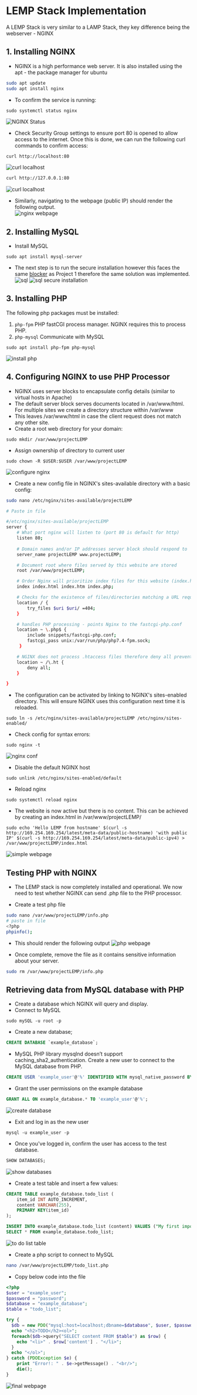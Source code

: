 # LEMP Stack Implementation

A LEMP Stack is very similar to a LAMP Stack, they key difference being the webserver - NGINX

## 1. Installing NGINX
* NGINX is a high performance web server. It is also installed using the apt - the package manager for ubuntu
```bash
sudo apt update
sudo apt install nginx
```
* To confirm the service is running:
```
sudo systemctl status nginx
```
![NGINX Status](/Project2/images/nginx_status.png)
* Check Security Group settings to ensure port 80 is opened to allow access to the internet. Once this is done, we can run the following curl commands to confirm access:
```bash
curl http://localhost:80
```
![curl localhost](/Project2/images/curl_localhost_dns.png)

```bash 
curl http://127.0.0.1:80
```
![curl localhost](/Project2/images/curl_localhost.png)
* Similarly, navigating to the webpage (public IP) should render the following output.  
![nginx webpage](/Project2/images/nginx_default_webpage.png)

## 2. Installing MySQL
* Install MySQL
```
sudo apt install mysql-server
```
* The next step is to run the secure installation however this faces the same [blocker](https://github.com/A-Ahmed100216/LAMP_Stack_Implementation/blob/main/Project1.md#blocker) as Project 1 therefore the same solution was implemented.
![sql](/Project2/images/sql.png)
![sql secure installation](/Project2/images/sql_secure_installation.png)


## 3. Installing PHP 

The following php packages must be installed:
1. `php-fpm` PHP fastCGI process manager. NGINX requires this to process PHP. 
2. `php-mysql` Communicate with MySQL
```
sudo apt install php-fpm php-mysql
```
![install php](/Project2/images/install_php.png)

## 4. Configuring NGINX to use PHP Processor 
* NGINX uses server blocks to encapsulate config details (similar to virtual hosts in Apache)
* The default server block serves documents located in /var/www/html. For multiple sites we create a directory structure within /var/www 
* This leaves /var/www/html in case the client request does not match any other site.
* Create a root web directory for your domain:
```
sudo mkdir /var/www/projectLEMP
```
* Assign ownership of directory to current user
```
sudo chown -R $USER:$USER /var/www/projectLEMP
```
![configure nginx](/Project2/images/create_domain.png)

* Create a new config file in NGINX's sites-available directory with a basic config:
```bash
sudo nano /etc/nginx/sites-available/projectLEMP

# Paste in file 

#/etc/nginx/sites-available/projectLEMP
server {
    # What port nginx will listen to (port 80 is default for http)
    listen 80; 
    
    # Domain names and/or IP addresses server block should respond to
    server_name projectLEMP www.projectLEMP;

    # Document root where files served by this website are stored
    root /var/www/projectLEMP;

    # Order Nginx will prioritize index files for this website (index.html usually prioritised over index.php)
    index index.html index.htm index.php;

    # Checks for the existence of files/directories matching a URL request, otherwise returns 404.
    location / {
        try_files $uri $uri/ =404;
    }

    # handles PHP processing - points Nginx to the fastcgi-php.conf 
    location ~ \.php$ {
        include snippets/fastcgi-php.conf;
        fastcgi_pass unix:/var/run/php/php7.4-fpm.sock;
     }

    # NGINX does not process .htaccess files therefore deny all prevents them from being served to visitors. 
    location ~ /\.ht {
        deny all;
    }

}
```
* The configuration can be activated by linking to NGINX's sites-enabled directory. This will ensure NGINX uses this configuration next time it is reloaded. 
```
sudo ln -s /etc/nginx/sites-available/projectLEMP /etc/nginx/sites-enabled/
```
* Check config for syntax errors:
```
sudo nginx -t
```
![nginx conf](/Project2/images/nginx_conf.png)

* Disable the default NGINX host 
```
sudo unlink /etc/nginx/sites-enabled/default
```
* Reload nginx
```
sudo systemctl reload nginx
```
* The website is now active but there is no content. This can be achieved by creating an index.html in /var/www/projectLEMP/
```
sudo echo 'Hello LEMP from hostname' $(curl -s http://169.254.169.254/latest/meta-data/public-hostname) 'with public IP' $(curl -s http://169.254.169.254/latest/meta-data/public-ipv4) > /var/www/projectLEMP/index.html
```
![simple webpage](/Project2/images/simple_webpage.png)

## Testing PHP with NGINX
* The LEMP stack is now completely installed and operational. We now need to test whether NGINX can send .php file to the PHP processor.

* Create a test php file
```bash
sudo nano /var/www/projectLEMP/info.php
# paste in file 
<?php
phpinfo();
```
* This should render the following output 
![php webpage](/Project2/images/php_webpage.png)

* Once complete, remove the file as it contains sensitive information about your server. 
```bash  
sudo rm /var/www/projectLEMP/info.php
```
## Retrieving data from MySQL database with PHP
* Create a database which NGINX will query and display. 
* Connect to MySQL 
```
sudo mySQL -u root -p 
```
* Create a new database;
```sql
CREATE DATABASE `example_database`;
```
* MySQL PHP library mysqlnd doesn’t support caching_sha2_authentication. Create a new user  to connect to the MySQL database from PHP.
```sql
CREATE USER 'example_user'@'%' IDENTIFIED WITH mysql_native_password BY 'password';
```
* Grant the user permissions on the example database
```sql
GRANT ALL ON example_database.* TO 'example_user'@'%';
```
![create database](/Project2/images/create_database.png)

* Exit and log in as the new user
```
mysql -u example_user -p
```
* Once you've logged in, confirm the user has access to the test database.
```sql
SHOW DATABASES;
```
![show databases](/Project2/images/Show_databases.png)
* Create a test table and insert a few values:
```sql 
CREATE TABLE example_database.todo_list (
    item_id INT AUTO_INCREMENT,
    content VARCHAR(255),
    PRIMARY KEY(item_id)
);

INSERT INTO example_database.todo_list (content) VALUES ("My first important item");
SELECT * FROM example_database.todo_list;
```
![to do list table](/Project2/images/todo_list_add.png)

* Create a php script to connect to MySQL
```bash
nano /var/www/projectLEMP/todo_list.php
```
* Copy below code into the file
```php
<?php
$user = "example_user";
$password = "password";
$database = "example_database";
$table = "todo_list";

try {
  $db = new PDO("mysql:host=localhost;dbname=$database", $user, $password);
  echo "<h2>TODO</h2><ol>";
  foreach($db->query("SELECT content FROM $table") as $row) {
    echo "<li>" . $row['content'] . "</li>";
  }
  echo "</ol>";
} catch (PDOException $e) {
    print "Error!: " . $e->getMessage() . "<br/>";
    die();
}
```
![final webpage](/Project2/images/final_webpage.png)
